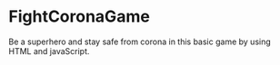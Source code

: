 # FightCoronaGame
Be a superhero and stay safe from corona in this basic game by using HTML and javaScript.
